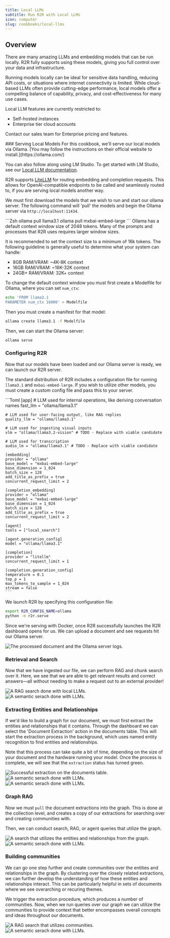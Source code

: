 ```yaml
---
title: Local LLMs
subtitle: Run R2R with Local LLMs
icon: computer
slug: cookbooks/local-llms
---
```


## Overview

There are many amazing LLMs and embedding models that can be run locally. R2R fully supports using these models, giving you full control over your data and infrastructure.

Running models locally can be ideal for sensitive data handling, reducing API costs, or situations where internet connectivity is limited. While cloud-based LLMs often provide cutting-edge performance,
local models offer a compelling balance of capability, privacy, and cost-effectiveness for many use cases.


<Warning>

Local LLM features are currently restricted to:
- Self-hosted instances
- Enterprise tier cloud accounts

Contact our sales team for Enterprise pricing and features.
</Warning>

<Steps>
### Serving Local Models

<Note>
For this cookbook, we'll serve our local models via Ollama. [You may follow the instructions on their official website to install.](https://ollama.com/)

You can also follow along using LM Studio. To get started with LM Studio, see our [Local LLM documentation](/self-hosting/local-rag).

R2R supports [LiteLLM](https://github.com/BerriAI/litellm) for routing embedding and completion requests. This allows for OpenAI-compatible endpoints to be called and seamlessly routed to, if you are serving local models another way.
</Note>


We must first download the models that we wish to run and start our ollama server. The following command will 'pull' the models and begin the Ollama server via `http://localhost:11434`.

<Tabs>
<Tab title="Bash">
```Zsh
ollama pull llama3.1
ollama pull mxbai-embed-large
```
</Tab>
</Tabs>

<Error>
Ollama has a default context window size of 2048 tokens. Many of the prompts and processes that R2R uses requires larger window sizes.

It is recommended to set the context size to a minimum of 16k tokens. The following guideline is generally useful to determine what your system can handle:
- 8GB RAM/VRAM: ~4K-8K context
- 16GB RAM/VRAM: ~16K-32K context
- 24GB+ RAM/VRAM: 32K+ context

To change the default context window you must first create a Modelfile for Ollama, where you can set `num_ctx`:
```Zsh
echo 'FROM llama3.1
PARAMETER num_ctx 16000' > Modelfile
```

Then you must create a manifest for that model:
```Zsh
ollama create llama3.1 -f Modelfile
```
</Error>

<Tabs>
<Tab title="Bash">

Then, we can start the Ollama server:
```Zsh
ollama serve
```
</Tab>
</Tabs>

### Configuring R2R

Now that our models have been loaded and our Ollama server is ready, we can launch our R2R server.

The standard distribution of R2R includes a configuration file for running `llama3.1` and `mxbai-embed-large`. If you wish to utilize other models, you must create a custom config file and pass this to your server.

<AccordionGroup>
  <Accordion title="ollama.toml">
    ```Toml
    [app]
    # LLM used for internal operations, like deriving conversation names
    fast_llm = "ollama/llama3.1"

    # LLM used for user-facing output, like RAG replies
    quality_llm = "ollama/llama3.1"

    # LLM used for ingesting visual inputs
    vlm = "ollama/llama3.2-vision" # TODO - Replace with viable candidate

    # LLM used for transcription
    audio_lm = "ollama/llama3.1" # TODO - Replace with viable candidate

    [embedding]
    provider = "ollama"
    base_model = "mxbai-embed-large"
    base_dimension = 1_024
    batch_size = 128
    add_title_as_prefix = true
    concurrent_request_limit = 2

    [completion_embedding]
    provider = "ollama"
    base_model = "mxbai-embed-large"
    base_dimension = 1_024
    batch_size = 128
    add_title_as_prefix = true
    concurrent_request_limit = 2

    [agent]
    tools = ["local_search"]

    [agent.generation_config]
    model = "ollama/llama3.1"

    [completion]
    provider = "litellm"
    concurrent_request_limit = 1

    [completion.generation_config]
    temperature = 0.1
    top_p = 1
    max_tokens_to_sample = 1_024
    stream = false
    ```
  </Accordion>
</AccordionGroup>

We launch R2R by specifying this configuration file:
```Zsh
export R2R_CONFIG_NAME=ollama
python -m r2r.serve
```

Since we're serving with Docker, once R2R successfully launches the R2R dashboard opens for us. We can upload a document and see requests hit our Ollama server.

<Frame
    caption="The R2R Dashboard and Ollama server showing successful ingestion"
>
    <img src="../images/cookbooks/local/local_ingestion.png" alt="The processed document and the Ollama server logs." />
</Frame>

### Retrieval and Search

Now that we have ingested our file, we can perform RAG and chunk search over it. Here, we see that we are able to get relevant results and correct answers—all without needing to make a request out to an external provider!

<Tabs>
    <Tab title="Local RAG">
        <Frame
        caption="A RAG search done using a local LLM"
        >
            <img src="../images/cookbooks/local/local_rag.png" alt="A RAG search done with local LLMs." />
        </Frame>
    </Tab>
    <Tab title="Local Search">
        <Frame
        caption="A chunk search done using a local LLM"
        >
            <img src="../images/cookbooks/local/local_search.png" alt="A semantic serach done with LLMs." />
        </Frame>
    </Tab>
</Tabs>

### Extracting Entities and Relationships

If we'd like to build a graph for our document, we must first extract the entities and relationships that it contains. Through the dashboard
we can select the 'Document Extraction' action in the documents table. This will start the extraction process in the background, which uses named entity
recognition to find entities and relationships.

Note that this process can take quite a bit of time, depending on the size of your document and the hardware running your model. Once the process is complete,
we will see that the `extraction` status has turned green.

<Tabs>
    <Tab title="Successful Extraction">
        <Frame
        caption="A successful extraction shown on the documents table "
        >
            <img src="../images/cookbooks/local/successful_extraction.png" alt="Successful extraction on the documents table." />
        </Frame>
    </Tab>
    <Tab title="Extracted Entities">
        <Frame
        caption="The entities extracted from our document"
        >
            <img src="../images/cookbooks/local/extracted_entities.png" alt="A semantic serach done with LLMs." />
        </Frame>
    </Tab>
    <Tab title="Extracted Relationships">
        <Frame
        caption="The relationships extracted from our document"
        >
            <img src="../images/cookbooks/local/extracted_relationships.png" alt="A semantic serach done with LLMs." />
        </Frame>
    </Tab>
</Tabs>

### Graph RAG

Now we must `pull` the document extractions into the graph. This is done at the collection level, and creates a copy of our extractions for searching over and creating communities with.

Then, we can conduct search, RAG, or agent queries that utilize the graph.

<Tabs>
    <Tab title="Graph RAG">
        <Frame
        caption="A RAG search that includes entities and relationships from the graph"
        >
            <img src="../images/cookbooks/local/graph_search.png" alt="A search that utilizes the entities and relationships from the graph." />
        </Frame>
    </Tab>
    <Tab title="Pulling Extractions into Graph">
        <Frame
        caption="Pulling extractions into the graph"
        >
            <img src="../images/cookbooks/local/pulling_extractions.png" alt="A semantic serach done with LLMs." />
        </Frame>
    </Tab>
</Tabs>

### Building communities

We can go one step further and create communities over the entities and relationships in the graph. By clustering over the closely related extractions, we can
further develop the understanding of how these entities and relationships interact. This can be particularly helpful in sets of documents where we see overarching
or recuring themes.

We trigger the extraction procedure, which produces a number of communities. Now, when we run queries over our graph we can utilize the communities to provide context that
better encompasses overall concepts and ideas throughout our documents.

<Tabs>
    <Tab title="RAG with Communities">
        <Frame
        caption="A RAG query that utilizes communities"
        >
            <img src="../images/cookbooks/local/graph_search_communities.png" alt="A RAG search that utilizes communities." />
        </Frame>
    </Tab>
    <Tab title="Generated Communities">
        <Frame
        caption="The communities that were built from our document"
        >
            <img src="../images/cookbooks/local/generated_communities.png" alt="A semantic serach done with LLMs." />
        </Frame>
    </Tab>
</Tabs>


</Steps>
